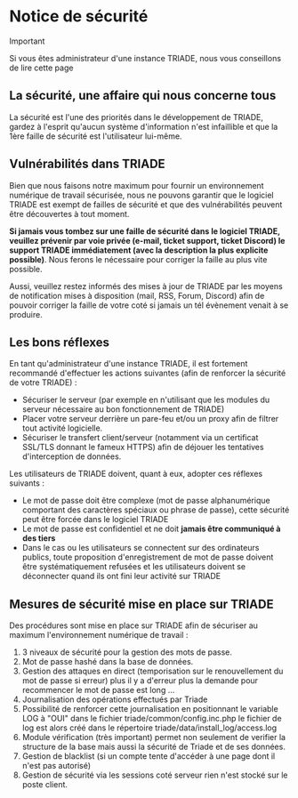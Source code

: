 # Notice de sécurité

> [!IMPORTANT]  
> Si vous êtes administrateur d'une instance TRIADE, nous vous conseillons de lire cette page

## La sécurité, une affaire qui nous concerne tous
La sécurité est l'une des priorités dans le développement de TRIADE, gardez à l'esprit qu'aucun système d'information n'est infaillible et que la 1ère faille de sécurité est l'utilisateur lui-même.

## Vulnérabilités dans TRIADE
Bien que nous faisons notre maximum pour fournir un environnement numérique de travail sécurisée, nous ne pouvons garantir que le logiciel TRIADE est exempt de failles de sécurité et que des vulnérabilités peuvent être découvertes à tout moment. 

**Si jamais vous tombez sur une faille de sécurité dans le logiciel TRIADE, veuillez prévenir par voie privée (e-mail, ticket support, ticket Discord) le support TRIADE immédiatement (avec la description la plus explicite possible)**. Nous ferons le nécessaire pour corriger la faille au plus vite possible.

Aussi, veuillez restez informés des mises à jour de TRIADE par les moyens de notification mises à disposition (mail, RSS, Forum, Discord) afin de pouvoir corriger la faille de votre coté si jamais un tél évènement venait à se produire.

## Les bons réflexes
En tant qu'administrateur d'une instance TRIADE, il est fortement recommandé d'effectuer les actions suivantes (afin de renforcer la sécurité de votre TRIADE) :
- Sécuriser le serveur (par exemple en n'utilisant que les modules du serveur nécessaire au bon fonctionnement de TRIADE)
- Placer votre serveur derrière un pare-feu et/ou un proxy afin de filtrer tout activité logicielle.
- Sécuriser le transfert client/serveur (notamment via un certificat SSL/TLS donnant le fameux HTTPS) afin de déjouer les tentatives d'interception de données.

Les utilisateurs de TRIADE doivent, quant à eux, adopter ces réflexes suivants :
- Le mot de passe doit être complexe (mot de passe alphanumérique comportant des caractères spéciaux ou phrase de passe), cette sécurité peut être forcée dans le logiciel TRIADE
- Le mot de passe est confidentiel et ne doit **jamais être communiqué à des tiers**
- Dans le cas ou les utilisateurs se connectent sur des ordinateurs publics, toute proposition d'enregistrement de mot de passe doivent être systématiquement refusées et les utilisateurs doivent se déconnecter quand ils ont fini leur activité sur TRIADE

## Mesures de sécurité mise en place sur TRIADE
Des procédures sont mise en place sur TRIADE afin de sécuriser au maximum l'environnement numérique de travail :
1. 3 niveaux de sécurité pour la gestion des mots de passe.
2. Mot de passe hashé dans la base de données.
3. Gestion des attaques en direct (temporisation sur le renouvellement du mot de passe si erreur) plus il y a d'erreur plus la demande pour recommencer le mot de passe est long ...
4. Journalisation des opérations effectués par Triade
5. Possibilité de renforcer cette journalisation en positionnant le variable LOG à "OUI" dans le fichier triade/common/config.inc.php le fichier de log est alors créé dans le répertoire triade/data/install_log/access.log
6. Module vérification (très important) permet non seulement de verifier la structure de la base mais aussi la sécurité de Triade et de ses données.
7. Gestion de blacklist (si un compte tente d'accéder à une page dont il n'est pas autorisé)
8. Gestion de sécurité via les sessions coté serveur rien n'est stocké sur le poste client.
